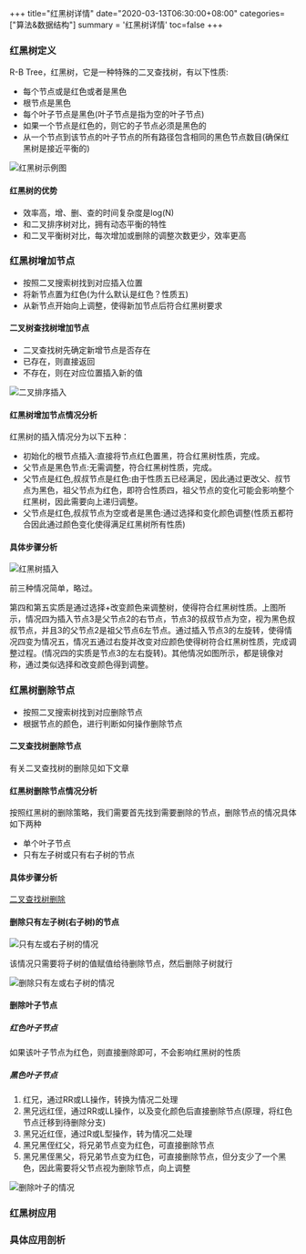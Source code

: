 +++
title="红黑树详情"
date="2020-03-13T06:30:00+08:00"
categories=["算法&数据结构"]
summary = '红黑树详情'
toc=false
+++

### 红黑树定义

R-B Tree，红黑树，它是一种特殊的二叉查找树，有以下性质:

-	每个节点或是红色或者是黑色
-	根节点是黑色
-	每个叶子节点是黑色(叶子节点是指为空的叶子节点)
-	如果一个节点是红色的，则它的子节点必须是黑色的
-	从一个节点到该节点的叶子节点的所有路径包含相同的黑色节点数目(确保红黑树是接近平衡的)

![红黑树示例图](img_0.png)

#### 红黑树的优势

-	效率高，增、删、查的时间复杂度是log(N)
-	和二叉排序树对比，拥有动态平衡的特性
-	和二叉平衡树对比，每次增加或删除的调整次数更少，效率更高

### 红黑树增加节点

-	按照二叉搜索树找到对应插入位置
-	将新节点置为红色(为什么默认是红色？性质五)
-	从新节点开始向上调整，使得新加节点后符合红黑树要求

#### 二叉树查找树增加节点

-	二叉查找树先确定新增节点是否存在
-	已存在，则直接返回
-	不存在，则在对应位置插入新的值

![二叉排序插入](img_1.png)

#### 红黑树增加节点情况分析

红黑树的插入情况分为以下五种：

-	初始化的根节点插入:直接将节点红色置黑，符合红黑树性质，完成。
-	父节点是黑色节点:无需调整，符合红黑树性质，完成。
-	父节点是红色,叔叔节点是红色:由于性质五已经满足，因此通过更改父、叔节点为黑色，祖父节点为红色，即符合性质四，祖父节点的变化可能会影响整个红黑树，因此需要向上递归调整。
-	父节点是红色,叔叔节点为空或者是黑色:通过选择和变化颜色调整(性质五都符合因此通过颜色变化使得满足红黑树所有性质)

#### 具体步骤分析

![红黑树插入](img_2.png)

前三种情况简单，略过。

第四和第五实质是通过选择+改变颜色来调整树，使得符合红黑树性质。上图所示，情况四为插入节点3是父节点2的右节点，节点3的叔叔节点为空，视为黑色叔叔节点，并且3的父节点2是祖父节点6左节点。通过插入节点3的左旋转，使得情况四变为情况五，情况五通过右旋并改变对应颜色使得树符合红黑树性质，完成调整过程。(情况四的实质是节点3的左右旋转)。其他情况如图所示，都是镜像对称，通过类似选择和改变颜色得到调整。

### 红黑树删除节点

-	按照二叉搜索树找到对应删除节点
-	根据节点的颜色，进行判断如何操作删除节点

#### 二叉查找树删除节点

有关二叉查找树的删除见如下文章

#### 红黑树删除节点情况分析

按照红黑树的删除策略，我们需要首先找到需要删除的节点，删除节点的情况具体如下两种

-	单个叶子节点
-	只有左子树或只有右子树的节点

#### 具体步骤分析

[二叉查找树删除](https://www.cnblogs.com/weiweng/p/12486322.html)

#### 删除只有左子树(右子树)的节点

![只有左或右子树的情况](img_3.png)

该情况只需要将子树的值赋值给待删除节点，然后删除子树就行

![删除只有左或右子树的情况](img_4.png)

#### 删除叶子节点

##### 红色叶子节点

如果该叶子节点为红色，则直接删除即可，不会影响红黑树的性质

##### 黑色叶子节点

1.	红兄，通过RR或LL操作，转换为情况二处理
2.	黑兄远红侄，通过RR或LL操作，以及变化颜色后直接删除节点(原理，将红色节点迁移到待删除分支)
3.	黑兄近红侄，通过R或L型操作，转为情况二处理
4.	黑兄黑侄红父，将兄弟节点变为红色，可直接删除节点
5.	黑兄黑侄黑父，将兄弟节点变为红色，可直接删除节点，但分支少了一个黑色，因此需要将父节点视为删除节点，向上调整

![删除叶子的情况](img_5.png)

### 红黑树应用

### 具体应用剖析

